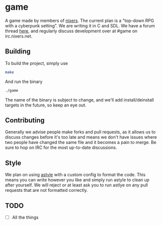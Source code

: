 game
====

A game made by members of [nixers](nixers.net). The current plan is a "top-down
RPG with a cyberpunk setting". We are writing it in C and SDL. We have a forum
thread [here](nixers.net/showthread.php?tid=1621), and regularly discuss
development over at #game on irc.nixers.net.

Building
--------

To build the project, simply use

```Bash
make
```

And run the binary

```Bash
./game
```

The name of the binary is subject to change, and we'll add install/deinstall
targets in the future, so keep an eye out.

Contributing
------------

Generally we advise people make forks and pull requests, as it allows us to
discuss changes before it's too late and means we don't have issues where two
people have changed the same file and it becomes a pain to merge. Be sure to
hop on IRC for the most up-to-date discussions.

Style
-----

We plan on using [astyle](astyle.sourceforge.net) with a custom config to
format the code. This means you can write however you like and simply run
astyle to clean up after yourself. We will reject or at least ask you to run
astlye on any pull requests that are not formatted correctly.

TODO
----

- [ ] All the things
